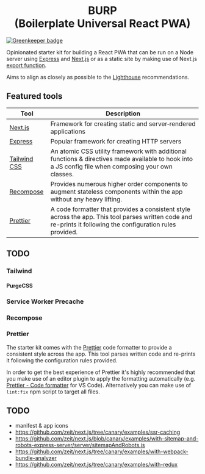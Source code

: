 <h1 align="center">
  BURP<br />
  (Boilerplate Universal React PWA)
</h1>

[![Greenkeeper badge](https://badges.greenkeeper.io/emortlock/nextjs-boilerplate.svg)](https://greenkeeper.io/)

Opinionated starter kit for building a React PWA that can be run on a Node server using [Express](https://github.com/expressjs/express) and [Next.js](https://github.com/zeit/next.js/) or as a static site by making use of Next.js [export function](https://github.com/zeit/next.js/#static-html-export).

Aims to align as closely as possible to the [Lighthouse](https://developers.google.com/web/tools/lighthouse/) recommendations.

## Featured tools

| Tool                                                       | Description                                                                                                                                                  |
| ---------------------------------------------------------- | ------------------------------------------------------------------------------------------------------------------------------------------------------------ |
| [Next.js](https://github.com/zeit/next.js/)                | Framework for creating static and server‑rendered applications                                                                                               |
| [Express](https://github.com/expressjs/express)            | Popular framework for creating HTTP servers                                                                                                                  |
| [Tailwind CSS](https://github.com/tailwindcss/tailwindcss) | An atomic CSS utility framework with additional functions & directives made available to hook into a JS config file when composing your own classes.         |
| [Recompose](https://github.com/acdlite/recompose)          | Provides numerous higher order components to augment stateless components within the app without any heavy lifting.                                          |
| [Prettier](https://github.com/prettier/prettier)           | A code formatter that provides a consistent style across the app. This tool parses written code and re-prints it following the configuration rules provided. |

## TODO

### Tailwind

#### PurgeCSS

### Service Worker Precache

### Recompose

### Prettier

The starter kit comes with the [Prettier](https://github.com/prettier/prettier) code formatter to provide a consistent style across the app. This tool parses written code and re-prints it following the configuration rules provided.

In order to get the best experience of Prettier it's highly recommended that you make use of an editor plugin to apply the formatting automatically (e.g. [Prettier - Code formatter](https://github.com/prettier/prettier-vscode) for VS Code). Alternatively you can make use of `lint:fix` npm script to target all files.

## TODO

- manifest & app icons
- https://github.com/zeit/next.js/tree/canary/examples/ssr-caching
- https://github.com/zeit/next.js/blob/canary/examples/with-sitemap-and-robots-express-server/server/sitemapAndRobots.js
- https://github.com/zeit/next.js/tree/canary/examples/with-webpack-bundle-analyzer
- https://github.com/zeit/next.js/tree/canary/examples/with-redux
